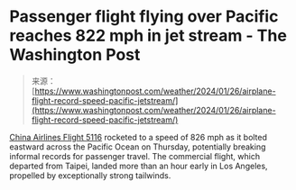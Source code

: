 <!--yml
category: 未分类
date: 2024-05-27 15:20:02
-->

# Passenger flight flying over Pacific reaches 822 mph in jet stream - The Washington Post

> 来源：[https://www.washingtonpost.com/weather/2024/01/26/airplane-flight-record-speed-pacific-jetstream/](https://www.washingtonpost.com/weather/2024/01/26/airplane-flight-record-speed-pacific-jetstream/)

[China Airlines Flight 5116](https://www.flightaware.com/live/flight/CAL5116/history/20231109/1745Z/RCTP) rocketed to a speed of 826 mph as it bolted eastward across the Pacific Ocean on Thursday, potentially breaking informal records for passenger travel. The commercial flight, which departed from Taipei, landed more than an hour early in Los Angeles, propelled by exceptionally strong tailwinds.